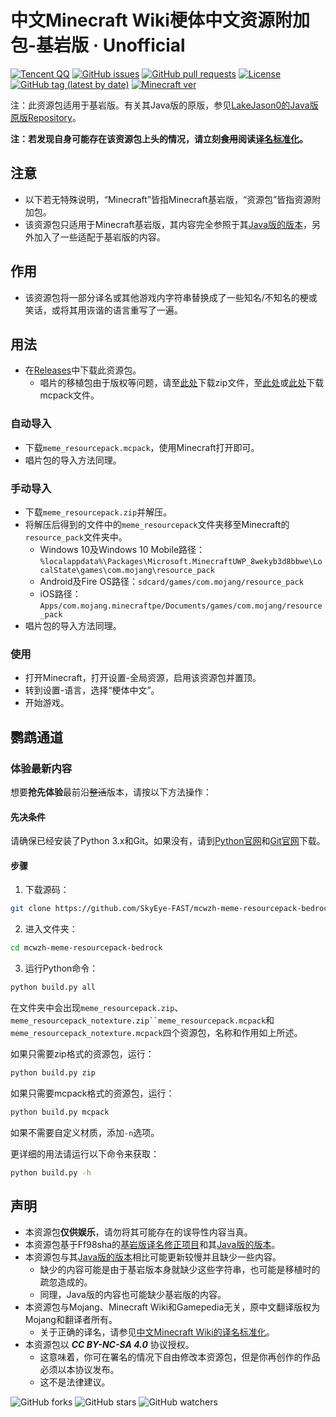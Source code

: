 # 中文Minecraft Wiki梗体中文资源附加包-基岩版 · Unofficial

[![Tencent QQ](https://img.shields.io/static/v1?label=QQ&message=657876815&color=eb1923&style=flat-square&logo=tencent%20qq)](https://jq.qq.com/?_wv=1027&k=5tqdTeR)    [![GitHub issues](https://img.shields.io/github/issues/SkyEye-FAST/mcwzh-meme-resourcepack-bedrock?logo=github&style=flat-square)](https://github.com/SkyEye-FAST/mcwzh-meme-resourcepack-bedrock/issues)    [![GitHub pull requests](https://img.shields.io/github/issues-pr/SkyEye-FAST/mcwzh-meme-resourcepack-bedrock?logo=github&style=flat-square)](https://github.com/SkyEye-FAST/mcwzh-meme-resourcepack-bedrock/pulls)    [![License](https://img.shields.io/static/v1?label=License&message=CC%20BY-NC-SA%204.0&color=db2331&style=flat-square&logo=creative%20commons)](https://creativecommons.org/licenses/by-nc-sa/4.0/)    [![GitHub tag (latest by date)](https://img.shields.io/github/v/tag/SkyEye-FAST/mcwzh-meme-resourcepack-bedrock?label=latest%20version&style=flat-square)](https://github.com/SkyEye-FAST/mcwzh-meme-resourcepack-bedrock/releases)    [![Minecraft ver](https://img.shields.io/static/v1?label=Minecraft%20version&message=1.13.0及以上&color=db2331&style=flat-square&logo=)](https://minecraft.net)

注：此资源包适用于基岩版。有关其Java版的原版，参见[LakeJason0的Java版原版Repository](https://github.com/lakejason0/mcwzh-meme-resourcepack)。

**注：若发现自身可能存在该资源包上头的情况，请立刻~~食用~~阅读[译名标准化](https://minecraft-zh.gamepedia.com/Minecraft_Wiki:译名标准化)。**
## 注意
- 以下若无特殊说明，“Minecraft”皆指Minecraft基岩版，“资源包”皆指资源附加包。
- 该资源包只适用于Minecraft基岩版，其内容完全参照于其[Java版的版本](https://github.com/lakejason0/mcwzh-meme-resourcepack)，另外加入了一些适配于基岩版的内容。
## 作用
- 该资源包将一部分译名或其他游戏内字符串替换成了一些知名/不知名的梗或笑话，或将其用诙谐的语言重写了一遍。
## 用法
- 在[Releases](https://github.com/SkyEye-FAST/mcwzh-meme-resourcepack-bedrock/releases)中下载此资源包。
  - 唱片的移植包由于版权等问题，请至[此处](https://files.lakejason0.ml/images/9/9f/Meme_resourcepack_records.zip)下载zip文件，至[此处](https://files.lakejason0.ml/images/0/02/Meme_resourcepack_records.mcpack)或[此处](https://dianliang-oss-1301161188.cos.ap-shanghai.myqcloud.com/zh-meme-respack/Meme_resourcepack_records.mcpack)下载mcpack文件。
### 自动导入
- 下载`meme_resourcepack.mcpack`，使用Minecraft打开即可。
- 唱片包的导入方法同理。
### 手动导入
- 下载`meme_resourcepack.zip`并解压。
- 将解压后得到的文件中的`meme_resourcepack`文件夹移至Minecraft的`resource_pack`文件夹中。
  - Windows 10及Windows 10 Mobile路径：`%localappdata%\Packages\Microsoft.MinecraftUWP_8wekyb3d8bbwe\LocalState\games\com.mojang\resource_pack`
  - Android及Fire OS路径：`sdcard/games/com.mojang/resource_pack`
  - iOS路径：`Apps/com.mojang.minecraftpe/Documents/games/com.mojang/resource_pack`
- 唱片包的导入方法同理。
### 使用
- 打开Minecraft，打开设置-全局资源，启用该资源包并置顶。
- 转到设置-语言，选择“梗体中文”。
- 开始游戏。
## 鹦鹉通道
### 体验最新内容
想要**抢先体验**最前沿~~整活~~版本，请按以下方法操作：
#### 先决条件
请确保已经安装了Python 3.x和Git。如果没有，请到[Python官网](https://www.python.org)和[Git官网](https://www.git-scm.com)下载。
#### 步骤
1. 下载源码：
``` bash
git clone https://github.com/SkyEye-FAST/mcwzh-meme-resourcepack-bedrock.git
```
2. 进入文件夹：
``` bash
cd mcwzh-meme-resourcepack-bedrock
```
3. 运行Python命令：
``` bash
python build.py all
```
在文件夹中会出现`meme_resourcepack.zip`、`meme_resourcepack_notexture.zip``meme_resourcepack.mcpack`和`meme_resourcepack_notexture.mcpack`四个资源包，名称和作用如上所述。

如果只需要zip格式的资源包，运行：
``` bash
python build.py zip
```
如果只需要mcpack格式的资源包，运行：
``` bash
python build.py mcpack
```
如果不需要自定义材质，添加`-n`选项。

更详细的用法请运行以下命令来获取：
``` bash
python build.py -h
```
## 声明
- 本资源包**仅供娱乐**，请勿将其可能存在的误导性内容当真。
- 本资源包基于Ff98sha的[基岩版译名修正项目](https://github.com/ff98sha/mclangcn)和其[Java版的版本](https://github.com/lakejason0/mcwzh-meme-resourcepack)。
- 本资源包与其[Java版的版本](https://github.com/lakejason0/mcwzh-meme-resourcepack)相比可能更新较慢并且缺少一些内容。
  - 缺少的内容可能是由于基岩版本身就缺少这些字符串，也可能是移植时的疏忽造成的。
  - 同理，Java版的内容也可能缺少基岩版的内容。
- 本资源包与Mojang、Minecraft Wiki和Gamepedia无关，原中文翻译版权为Mojang和翻译者所有。
  - 关于正确的译名，请参见[中文Minecraft Wiki的译名标准化](https://minecraft-zh.gamepedia.com/Minecraft_Wiki:译名标准化)。
- 本资源包以 ***CC BY-NC-SA 4.0*** 协议授权。
  - 这意味着，你可在署名的情况下自由修改本资源包，但是你再创作的作品必须以本协议发布。
  - 这不是法律建议。

![GitHub forks](https://img.shields.io/github/forks/SkyEye-FAST/mcwzh-meme-resourcepack-bedrock?style=social)    ![GitHub stars](https://img.shields.io/github/stars/SkyEye-FAST/mcwzh-meme-resourcepack-bedrock?style=social)    ![GitHub watchers](https://img.shields.io/github/watchers/SkyEye-FAST/mcwzh-meme-resourcepack-bedrock?style=social)
